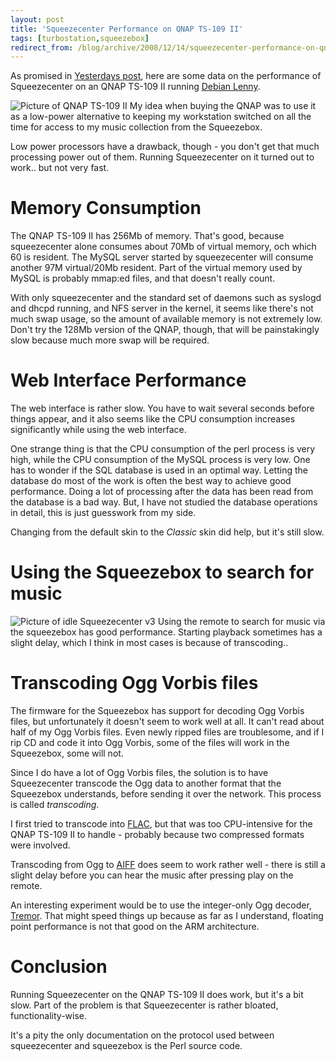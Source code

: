 ```yaml
---
layout: post
title: 'Squeezecenter Performance on QNAP TS-109 II'
tags: [turbostation,squeezebox]
redirect_from: /blog/archive/2008/12/14/squeezecenter-performance-on-qnap-ts109-ii
---
```


As promised in [Yesterdays
post](/blog/archive/2008/12/13/squeezecenter-on-qnap-ts-109), here are
some data on the performance of Squeezecenter on an QNAP TS-109 II
running [Debian Lenny](http://www.debian.org/releases/lenny/).

![Picture of QNAP TS-109 II](http://efod.se/media/blog/qnap_ts_109_ii.jpg)
My idea when buying the QNAP was to use it as a low-power alternative to
keeping my workstation switched on all the time for access to my music
collection from the Squeezebox.

Low power processors have a drawback, though - you don't get that much
processing power out of them. Running Squeezecenter on it turned out to
work.. but not very fast.

Memory Consumption
==================

The QNAP TS-109 II has 256Mb of memory. That's good, because
squeezecenter alone consumes about 70Mb of virtual memory, och which 60
is resident. The MySQL server started by squeezecenter will consume
another 97M virtual/20Mb resident. Part of the virtual memory used by
MySQL is probably mmap:ed files, and that doesn't really count.

With only squeezecenter and the standard set of daemons such as syslogd
and dhcpd running, and NFS server in the kernel, it seems like there's
not much swap usage, so the amount of available memory is not extremely
low. Don't try the 128Mb version of the QNAP, though, that will be
painstakingly slow because much more swap will be required.

Web Interface Performance
=========================

The web interface is rather slow. You have to wait several seconds
before things appear, and it also seems like the CPU consumption
increases significantly while using the web interface.

One strange thing is that the CPU consumption of the perl process is
very high, while the CPU consumption of the MySQL process is very low.
One has to wonder if the SQL database is used in an optimal way. Letting
the database do most of the work is often the best way to achieve good
performance. Doing a lot of processing after the data has been read from
the database is a bad way. But, I have not studied the database
operations in detail, this is just guesswork from my side.

Changing from the default skin to the *Classic* skin did help, but it's
still slow.

Using the Squeezebox to search for music
========================================

![Picture of idle Squeezecenter v3](http://efod.se/media/blog/squeezebox_idle.jpg)
Using the remote to search for music via the squeezebox has good
performance. Starting playback sometimes has a slight delay, which I
think in most cases is because of transcoding..

Transcoding Ogg Vorbis files
============================

The firmware for the Squeezebox has support for decoding Ogg Vorbis
files, but unfortunately it doesn't seem to work well at all. It can't
read about half of my Ogg Vorbis files. Even newly ripped files are
troublesome, and if I rip CD and code it into Ogg Vorbis, some of the
files will work in the Squeezebox, some will not.

Since I do have a lot of Ogg Vorbis files, the solution is to have
Squeezecenter transcode the Ogg data to another format that the
Squeezebox understands, before sending it over the network. This process
is called *transcoding*.

I first tried to transcode into
[FLAC](http://en.wikipedia.org/wiki/FLAC), but that was too
CPU-intensive for the QNAP TS-109 II to handle - probably because two
compressed formats were involved.

Transcoding from Ogg to [AIFF](http://en.wikipedia.org/wiki/Aiff) does
seem to work rather well - there is still a slight delay before you can
hear the music after pressing play on the remote.

An interesting experiment would be to use the integer-only Ogg decoder,
[Tremor](http://en.wikipedia.org/wiki/Tremor_(software)). That might
speed things up because as far as I understand, floating point
performance is not that good on the ARM architecture.

Conclusion
==========

Running Squeezecenter on the QNAP TS-109 II does work, but it's a bit
slow. Part of the problem is that Squeezecenter is rather bloated,
functionality-wise.

It's a pity the only documentation on the protocol used between
squeezecenter and squeezebox is the Perl source code.

